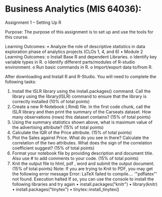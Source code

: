 # Business Analytics (MIS 64036):

Assignment 1 – Setting Up R

Purpose:
The purpose of this assignment is to set up and use the tools for this course.

Learning Outcomes:
• Analyze the role of descriptive statistics in data exploration phase of analytics projects (CLOs 1, 4, and 6)
• Module 2 Learning Outcomes:
  o Install Base R and dependent Libraries.
  o Identify key variable types in R.
  o Identify different parts/modules of R-studio environment.
  o Run basic commands in R.
  o Import/export data to/from R.

After downloading and Install R and R-Studio. You will need to complete the following tasks:
1. Install the ISLR library using the install.packages() command. Call the library using the library(ISLR) command to ensure that the library is correctly installed (10% of total points)
2. Create a new R-Notebook (.Rmd) file. In the first code chunk, call the ISLR library and then print the summary of the Carseats dataset. How many observations (rows) this dataset contains? (15% of total points)
3. Using the summary statistics shown above, what is maximum value of the advertising attribute? (15% of total points)
4. Calculate the IQR of the Price attribute. (15% of total points)
5. Plot the Sales against Price. What do you see in there? Calculate the correlation of the two attributes. What does the sign of the correlation coefficient suggest? (15% of total points)
6. Format your notebook file by providing description and document title. Also use # to add comments to your code. (15% of total points)
7. Knit the output file to html, pdf , word and submit the output document. (15% of total points)
Note: If you are trying to Knit to PDF, you may get the following error message
Error: LaTeX failed to compile…. '"pdflatex"' not found. Execution halted
If so, you can use the console to install the following libraries and try again
• install.packages("knitr")
• library(knitr)
• install.packages("tinytex")
• tinytex::install_tinytex()
